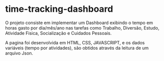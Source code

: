 # time-tracking-dashboard
O projeto consiste em implementar um Dashboard exibindo o tempo em horas gasto por dia/mês/ano nas tarefas como Trabalho, Diversão, Estudo, Atividade Fisica, Socialização e Cuidados Pessoais.

A pagina foi desenvolvida em HTML, CSS, JAVASCRIPT, e os dados variáveis (tempo por atividades), são obtidos através da leitura de um arquivo Json.
